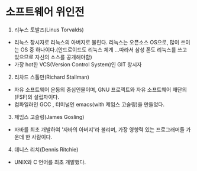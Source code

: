 # 소프트웨어 위인전

1. 리누스 토발즈(Linus Torvalds)
- 리눅스 창시자로 리눅스의 아버지로 불린다. 리눅스는 오픈소스 OS으로, 많이 쓰이는 OS 중 하나이다.(안드로이드도 리눅스 체계 ...따라서 삼성 폰도 리눅스를 쓰고 있으므로 자신의 소스를 공개해야함) 
- 가장 hot한 VCS(Version Control System)인 GIT 창시자

2. 리차드 스톨만(Richard Stallman)
- 자유 소프트웨어 운동의 중심인물이며, GNU 프로젝트와 자유 소프트웨어 재단의(FSF)의 설립자이다.
- 컴파일러인 GCC , 터미널인 emacs(with 제임스 고슬링)을 만들었다.

3. 제임스 고슬링(James Gosling)
- 자바를 최초 개발하여 '자바의 아버지'라 불리며, 가장 영향력 있는 프로그래머들 가운데 한 사람이다.

4. 데니스 리치(Dennis Ritchie)
- UNIX와 C 언어를 최초 개발했다.
